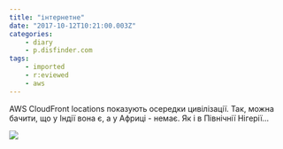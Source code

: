 ```yaml
---
title: "інтернетне"
date: "2017-10-12T10:21:00.003Z"
categories:
    - diary
    - p.disfinder.com
tags:
    - imported
    - r:eviewed
    - aws
---
```


AWS CloudFront locations показують осередки цивілізації. Так, можна бачити, що у Індії вона є, а у Африці - немає. Як і в Північнії Нігерії...

[![](blob:https://www.blogger.com/2476bf59-e71d-4f05-ae02-1be5cac3132f)](about:invalid#zClosurez)
